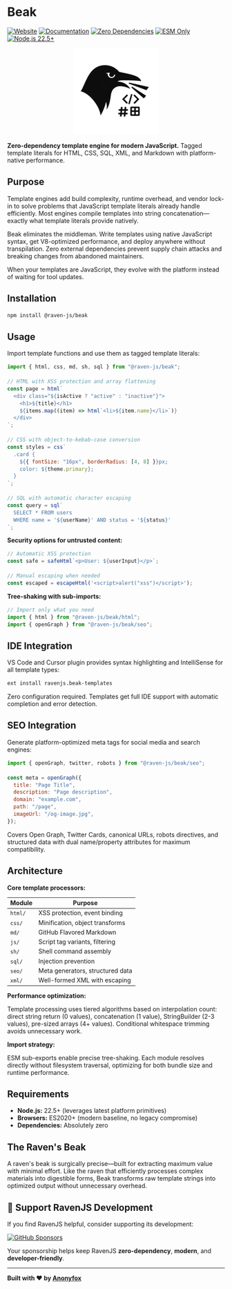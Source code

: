 # Beak

[![Website](https://img.shields.io/badge/ravenjs.dev-000000?style=flat&logo=firefox&logoColor=white)](https://ravenjs.dev)
[![Documentation](https://img.shields.io/badge/docs-ravenjs.dev%2Fbeak-blue.svg)](https://docs.ravenjs.dev/beak)
[![Zero Dependencies](https://img.shields.io/badge/Zero-Dependencies-brightgreen.svg)](https://github.com/Anonyfox/ravenjs)
[![ESM Only](https://img.shields.io/badge/ESM-Only-purple.svg)](https://nodejs.org/api/esm.html)
[![Node.js 22.5+](https://img.shields.io/badge/Node.js-22.5+-green.svg)](https://nodejs.org/)

<div align="center">
  <img src="./media/logo.webp" alt="Beak Logo" width="200" height="200" />
</div>

**Zero-dependency template engine for modern JavaScript.** Tagged template literals for HTML, CSS, SQL, XML, and Markdown with platform-native performance.

## Purpose

Template engines add build complexity, runtime overhead, and vendor lock-in to solve problems that JavaScript template literals already handle efficiently. Most engines compile templates into string concatenation—exactly what template literals provide natively.

Beak eliminates the middleman. Write templates using native JavaScript syntax, get V8-optimized performance, and deploy anywhere without transpilation. Zero external dependencies prevent supply chain attacks and breaking changes from abandoned maintainers.

When your templates are JavaScript, they evolve with the platform instead of waiting for tool updates.

## Installation

```bash
npm install @raven-js/beak
```

## Usage

Import template functions and use them as tagged template literals:

```javascript
import { html, css, md, sh, sql } from "@raven-js/beak";

// HTML with XSS protection and array flattening
const page = html`
  <div class="${isActive ? "active" : "inactive"}">
    <h1>${title}</h1>
    ${items.map((item) => html`<li>${item.name}</li>`)}
  </div>
`;

// CSS with object-to-kebab-case conversion
const styles = css`
  .card {
    ${{ fontSize: "16px", borderRadius: [4, 8] }}px;
    color: ${theme.primary};
  }
`;

// SQL with automatic character escaping
const query = sql`
  SELECT * FROM users
  WHERE name = '${userName}' AND status = '${status}'
`;
```

**Security options for untrusted content:**

```javascript
// Automatic XSS protection
const safe = safeHtml`<p>User: ${userInput}</p>`;

// Manual escaping when needed
const escaped = escapeHtml('<script>alert("xss")</script>');
```

**Tree-shaking with sub-imports:**

```javascript
// Import only what you need
import { html } from "@raven-js/beak/html";
import { openGraph } from "@raven-js/beak/seo";
```

## IDE Integration

VS Code and Cursor plugin provides syntax highlighting and IntelliSense for all template types:

```bash
ext install ravenjs.beak-templates
```

Zero configuration required. Templates get full IDE support with automatic completion and error detection.

## SEO Integration

Generate platform-optimized meta tags for social media and search engines:

```javascript
import { openGraph, twitter, robots } from "@raven-js/beak/seo";

const meta = openGraph({
  title: "Page Title",
  description: "Page description",
  domain: "example.com",
  path: "/page",
  imageUrl: "/og-image.jpg",
});
```

Covers Open Graph, Twitter Cards, canonical URLs, robots directives, and structured data with dual name/property attributes for maximum compatibility.

## Architecture

**Core template processors:**

| Module  | Purpose                          |
| ------- | -------------------------------- |
| `html/` | XSS protection, event binding    |
| `css/`  | Minification, object transforms  |
| `md/`   | GitHub Flavored Markdown         |
| `js/`   | Script tag variants, filtering   |
| `sh/`   | Shell command assembly           |
| `sql/`  | Injection prevention             |
| `seo/`  | Meta generators, structured data |
| `xml/`  | Well-formed XML with escaping    |

**Performance optimization:**

Template processing uses tiered algorithms based on interpolation count: direct string return (0 values), concatenation (1 value), StringBuilder (2-3 values), pre-sized arrays (4+ values). Conditional whitespace trimming avoids unnecessary work.

**Import strategy:**

ESM sub-exports enable precise tree-shaking. Each module resolves directly without filesystem traversal, optimizing for both bundle size and runtime performance.

## Requirements

- **Node.js:** 22.5+ (leverages latest platform primitives)
- **Browsers:** ES2020+ (modern baseline, no legacy compromise)
- **Dependencies:** Absolutely zero

## The Raven's Beak

A raven's beak is surgically precise—built for extracting maximum value with minimal effort. Like the raven that efficiently processes complex materials into digestible forms, Beak transforms raw template strings into optimized output without unnecessary overhead.

## 🦅 Support RavenJS Development

If you find RavenJS helpful, consider supporting its development:

[![GitHub Sponsors](https://img.shields.io/badge/Sponsor%20on%20GitHub-%23EA4AAA?style=for-the-badge&logo=github&logoColor=white)](https://github.com/sponsors/Anonyfox)

Your sponsorship helps keep RavenJS **zero-dependency**, **modern**, and **developer-friendly**.

---

**Built with ❤️ by [Anonyfox](https://anonyfox.com)**
